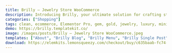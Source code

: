 ```yaml
---
title: Brilly – Jewelry Store WooCommerce
description: Introducing Brilly, your ultimate solution for crafting stunning online jewelry stores! This WooCommerce Elementor template kit offers a seamless way to showcase your exquisite pieces. Elevate your customer's shopping experience with captivating layouts, easy navigation, and a modern design. Brilly empowers you to personalize every detail, from product displays to checkout pages, all without any coding. Transform your jewelry business with this user-friendly and responsive template kit. With Brilly, your online store will shine as bright as your gems. Explore the future of jewelry retail today!
categories: ["Shopping"]
tags: clean, ecommerce, Elementor Pro, gem, gold, jewelry, luxury, minimal, rings, shop, store, watches, woocommerce, wordpress
demo: https://brilly.templatekit.co/
image: /images/posts/Brilly – Jewelry Store WooCommerce.jpeg
templates: ["About", "Brilly Blog", "Brilly Menu", "Brilly Single Post", "Brillycta", "Contact Popup", "Contact Us", "Error 404", "Faq", "Footer", "Global", "Home 1", "Home 2", "Home 3", "Home 4", "Home Pages Links", "Right Menu", "Search Popup", "Search Results", "Section Banner Boxed", "Section Banner With Button And Element", "Section Banner With Hover Effect", "Section Banners 2 Col Full Width", "Section Blog Featured Posts", "Section Call To Action Block With Colorblocks", "Section Call To Action With Colorblocks Style 2", "Section Contacts", "Section Features On Background", "Section Header With Slider Style 1", "Section Header With Slider Style 2", "Section Header With Slider Style 3", "Section Hero Images Flip Boxes", "Section Image Gallery", "Section Images Accordion", "Section Items Categories Boxed", "Section Items Categories Sidebar", "Section Items Grid", "Section Items Slider", "Section Logo Carousel", "Section Page Title With Background", "Section Small Banners 2 Columns", "Section Small Banners"]
download: https://elemkits.lemonsqueezy.com/checkout/buy/c635baab-fc74-4d7a-8c48-655b90c305e8
---
```

